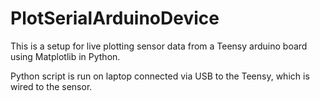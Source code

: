 # PlotSerialArduinoDevice

This is a setup for live plotting sensor data from a Teensy arduino board using Matplotlib in Python. 

Python script is run on laptop connected via USB to the Teensy, which is wired to the sensor. 
